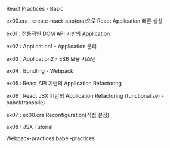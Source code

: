 React Practices - Basic

ex00.cra : create-react-app(cra)으로 React Application 빠른 생성

ex01 : 전통적인 DOM API 기반의 Application

ex02 : Application1 - Application 분리

ex03 : Application2 - ES6 모듈 시스템 

ex04 : Bundling - Webpack

ex05 : React API 기반의 Application Refactoring

ex06 : React JSX 기반의 Application Refactoring (functionalize) - babel(transpile)

ex07 : ex00.cra Reconfiguration(직접 설정)

ex08 : JSX Tutorial

Webpack-practices
babel-practices